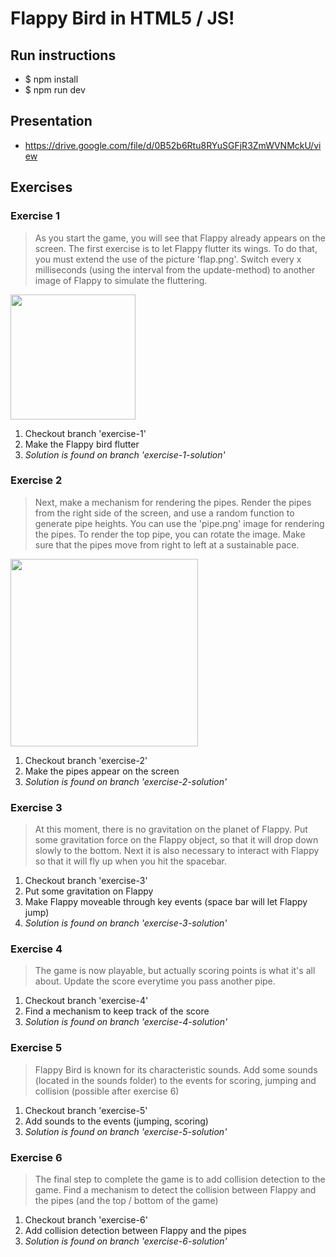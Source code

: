 # Flappy Bird in HTML5 / JS!

## Run instructions
- $ npm install
- $ npm run dev

## Presentation
- https://drive.google.com/file/d/0B52b6Rtu8RYuSGFjR3ZmWVNMckU/view

## Exercises

### Exercise 1
> As you start the game, you will see that Flappy already appears on the screen. The first exercise is to let Flappy flutter its wings.
> To do that, you must extend the use of the picture 'flap.png'. 
> Switch every x milliseconds (using the interval from the update-method) to another image of Flappy to simulate the fluttering.

<img src="https://github.com/mvdmaas/flap/blob/master/img/preview/flappy-fluttering.gif" width="200px" />

1. Checkout branch 'exercise-1'
2. Make the Flappy bird flutter
3. *Solution is found on branch 'exercise-1-solution'*

### Exercise 2
> Next, make a mechanism for rendering the pipes. Render the pipes from the right side of the screen, and use a random function 
> to generate pipe heights. You can use the 'pipe.png' image for rendering the pipes. To render the top pipe, you can rotate the image.
> Make sure that the pipes move from right to left at a sustainable pace.

<img src="https://github.com/mvdmaas/flap/blob/master/img/preview/pipes.jpg" width="300px" />

1. Checkout branch 'exercise-2'
2. Make the pipes appear on the screen
3. *Solution is found on branch 'exercise-2-solution'*

### Exercise 3
> At this moment, there is no gravitation on the planet of Flappy. Put some gravitation force on the Flappy object, so that it will drop down slowly to the bottom.
> Next it is also necessary to interact with Flappy so that it will fly up when you hit the spacebar. 

1. Checkout branch 'exercise-3'
2. Put some gravitation on Flappy
3. Make Flappy moveable through key events (space bar will let Flappy jump)
4. *Solution is found on branch 'exercise-3-solution'*

### Exercise 4
> The game is now playable, but actually scoring points is what it's all about. Update the score everytime you pass another pipe. 

1. Checkout branch 'exercise-4'
2. Find a mechanism to keep track of the score
3. *Solution is found on branch 'exercise-4-solution'*

### Exercise 5
> Flappy Bird is known for its characteristic sounds. Add some sounds (located in the sounds folder) to the events for scoring, jumping and collision (possible after exercise 6)

1. Checkout branch 'exercise-5'
2. Add sounds to the events (jumping, scoring)
3. *Solution is found on branch 'exercise-5-solution'*

### Exercise 6
> The final step to complete the game is to add collision detection to the game. Find a mechanism to detect the collision between Flappy and the pipes (and the top / bottom of the game)

1. Checkout branch 'exercise-6'
2. Add collision detection between Flappy and the pipes
3. *Solution is found on branch 'exercise-6-solution'*
